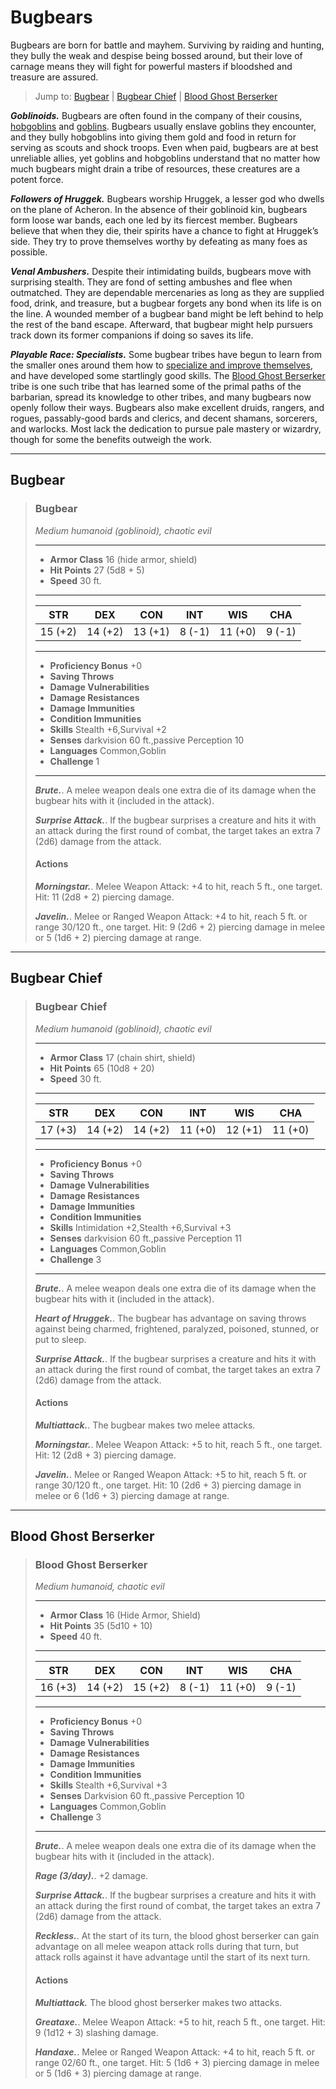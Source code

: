 # Bugbears
Bugbears are born for battle and mayhem. Surviving by raiding and hunting, they bully the weak and despise being bossed around, but their love of carnage means they will fight for powerful masters if bloodshed and treasure are assured.

> Jump to: [Bugbear](#bugbear) | [Bugbear Chief](#bugbear-chief) | [Blood Ghost Berserker](#blood-ghost-berserker)

***Goblinoids.*** Bugbears are often found in the company of their cousins, [hobgoblins](Hobgoblins.md) and [goblins](Goblins.md). Bugbears usually enslave goblins they encounter, and they bully hobgoblins into giving them gold and food in return for serving as scouts and shock troops. Even when paid, bugbears are at best unreliable allies, yet goblins and hobgoblins understand that no matter how much bugbears might drain a tribe of resources, these creatures are a potent force.

***Followers of Hruggek.*** Bugbears worship Hruggek, a lesser god who dwells on the plane of Acheron. In the absence of their goblinoid kin, bugbears form loose war bands, each one led by its fiercest member. Bugbears believe that when they die, their spirits have a chance to fight at Hruggek’s side. They try to prove themselves worthy by defeating as many foes as possible.

***Venal Ambushers.*** Despite their intimidating builds, bugbears move with surprising stealth. They are fond of setting ambushes and flee when outmatched. They are dependable mercenaries as long as they are supplied food, drink, and treasure, but a bugbear forgets any bond when its life is on the line. A wounded member of a bugbear band might be left behind to help the rest of the band escape. Afterward, that bugbear might help pursuers track down its former companions if doing so saves its life.

***Playable Race: Specialists.*** Some bugbear tribes have begun to learn from the smaller ones around them how to [specialize and improve themselves](../Races/Bugbear.md), and have developed some startlingly good skills. The [Blood Ghost Berserker](#blood-ghost-berserker) tribe is one such tribe that has learned some of the primal paths of the barbarian, spread its knowledge to other tribes, and many bugbears now openly follow their ways. Bugbears also make excellent druids, rangers, and rogues, passably-good bards and clerics, and decent shamans, sorcerers, and warlocks. Most lack the dedication to pursue pale mastery or wizardry, though for some the benefits outweigh the work.

---

## Bugbear

>### Bugbear
>*Medium humanoid (goblinoid), chaotic evil*
>___
>- **Armor Class** 16 (hide armor, shield)
>- **Hit Points** 27 (5d8 + 5)
>- **Speed** 30 ft.
>___
>|**STR**|**DEX**|**CON**|**INT**|**WIS**|**CHA**|
>|:---:|:---:|:---:|:---:|:---:|:---:|
>|15 (+2)|14 (+2)|13 (+1)|8 (-1)|11 (+0)|9 (-1)|
>
>___
>- **Proficiency Bonus** +0
>- **Saving Throws** 
>- **Damage Vulnerabilities** 
>- **Damage Resistances** 
>- **Damage Immunities** 
>- **Condition Immunities** 
>- **Skills** Stealth +6,Survival +2
>- **Senses** darkvision 60 ft.,passive Perception 10
>- **Languages** Common,Goblin
>- **Challenge** 1
>___
>***Brute.***. A melee weapon deals one extra die of its damage when the bugbear hits with it (included in the attack).
>
>***Surprise Attack.***. If the bugbear surprises a creature and hits it with an attack during the first round of combat, the target takes an extra 7 (2d6) damage from the attack.
>
>#### Actions
>***Morningstar.***. Melee Weapon Attack: +4 to hit, reach 5 ft., one target. Hit: 11 (2d8 + 2) piercing damage.
>
>***Javelin.***. Melee or Ranged Weapon Attack: +4 to hit, reach 5 ft. or range 30/120 ft., one target. Hit: 9 (2d6 + 2) piercing damage in melee or 5 (1d6 + 2) piercing damage at range.
>

---

## Bugbear Chief

>### Bugbear Chief
>*Medium humanoid (goblinoid), chaotic evil*
>___
>- **Armor Class** 17 (chain shirt, shield)
>- **Hit Points** 65 (10d8 + 20)
>- **Speed** 30 ft.
>___
>|**STR**|**DEX**|**CON**|**INT**|**WIS**|**CHA**|
>|:---:|:---:|:---:|:---:|:---:|:---:|
>|17 (+3)|14 (+2)|14 (+2)|11 (+0)|12 (+1)|11 (+0)|
>
>___
>- **Proficiency Bonus** +0
>- **Saving Throws** 
>- **Damage Vulnerabilities** 
>- **Damage Resistances** 
>- **Damage Immunities** 
>- **Condition Immunities** 
>- **Skills** Intimidation +2,Stealth +6,Survival +3
>- **Senses** darkvision 60 ft.,passive Perception 11
>- **Languages** Common,Goblin
>- **Challenge** 3
>___
>***Brute.***. A melee weapon deals one extra die of its damage when the bugbear hits with it (included in the attack).
>
>***Heart of Hruggek.***. The bugbear has advantage on saving throws against being charmed, frightened, paralyzed, poisoned, stunned, or put to sleep.
>
>***Surprise Attack.***. If the bugbear surprises a creature and hits it with an attack during the first round of combat, the target takes an extra 7 (2d6) damage from the attack.
>
>#### Actions
>***Multiattack.***. The bugbear makes two melee attacks.
>
>***Morningstar.***. Melee Weapon Attack: +5 to hit, reach 5 ft., one target. Hit: 12 (2d8 + 3) piercing damage.
>
>***Javelin.***. Melee or Ranged Weapon Attack: +5 to hit, reach 5 ft. or range 30/120 ft., one target. Hit: 10 (2d6 + 3) piercing damage in melee or 6 (1d6 + 3) piercing damage at range.
>

---

## Blood Ghost Berserker

>### Blood Ghost Berserker
>*Medium humanoid, chaotic evil*
>___
>- **Armor Class** 16 (Hide Armor, Shield)
>- **Hit Points** 35 (5d10 + 10)
>- **Speed** 40 ft.
>___
>|**STR**|**DEX**|**CON**|**INT**|**WIS**|**CHA**|
>|:---:|:---:|:---:|:---:|:---:|:---:|
>|16 (+3)|14 (+2)|15 (+2)|8 (-1)|11 (+0)|9 (-1)|
>
>___
>- **Proficiency Bonus** +0
>- **Saving Throws** 
>- **Damage Vulnerabilities** 
>- **Damage Resistances** 
>- **Damage Immunities** 
>- **Condition Immunities** 
>- **Skills** Stealth +6,Survival +3
>- **Senses** Darkvision 60 ft.,passive Perception 10
>- **Languages** Common,Goblin
>- **Challenge** 3
>___
>***Brute.***. A melee weapon deals one extra die of its damage when the bugbear hits with it (included in the attack).
>
>***Rage (3/day).***. +2 damage.
>
>***Surprise Attack.***. If the bugbear surprises a creature and hits it with an attack during the first round of combat, the target takes an extra 7 (2d6) damage from the attack.
>
>***Reckless.***. At the start of its turn, the blood ghost berserker can gain advantage on all melee weapon attack rolls during that turn, but attack rolls against it have advantage until the start of its next turn.
>
>#### Actions
>***Multiattack.*** The blood ghost berserker makes two attacks.
>
>***Greataxe.***. Melee Weapon Attack: +5 to hit, reach 5 ft., one target. Hit: 9 (1d12 + 3) slashing damage.
>
>***Handaxe.***. Melee or Ranged Weapon Attack: +4 to hit, reach 5 ft. or range 02/60 ft., one target. Hit: 5 (1d6 + 3) piercing damage in melee or 5 (1d6 + 3) piercing damage at range.
>

